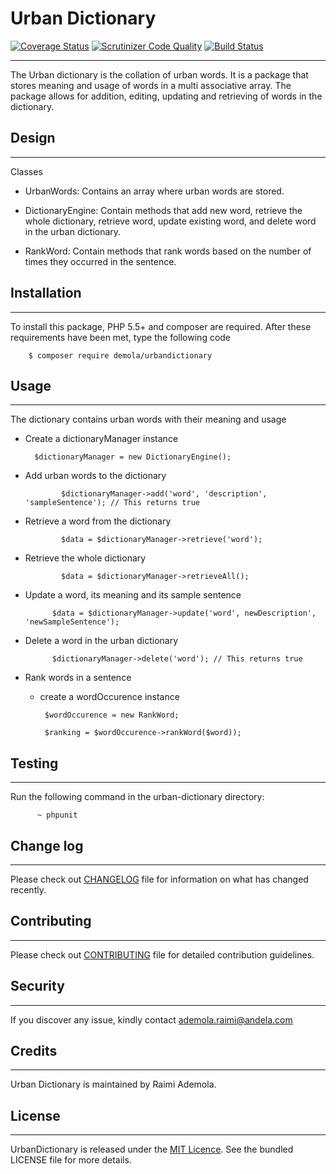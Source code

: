 **Urban Dictionary**
================
[![Coverage Status](https://coveralls.io/repos/github/andela-araimi/Checkpoint-one/badge.svg?branch=master)](https://coveralls.io/github/andela-araimi/Checkpoint-one?branch=master) [![Scrutinizer Code Quality](https://scrutinizer-ci.com/g/andela-araimi/Checkpoint-one/badges/quality-score.png?b=master)](https://scrutinizer-ci.com/g/andela-araimi/Checkpoint-one/?branch=master) [![Build Status](https://travis-ci.org/andela-araimi/Checkpoint-one.svg?branch=master)](https://travis-ci.org/andela-araimi/Checkpoint-one)


----------


The Urban dictionary is the collation of urban words. It is a package that stores meaning and usage of words in a multi associative array. The package allows for addition, editing, updating and retrieving of words in the dictionary. 

**Design**
------


----------

Classes

- UrbanWords: Contains an array where urban words are stored.
 
- DictionaryEngine: Contain methods that add new word, retrieve the whole dictionary, retrieve 
   word, update existing word, and delete word in the urban dictionary.

- RankWord: Contain methods that rank words based on the number of times they occurred in the 
   sentence.

**Installation**
-------


----------


To install this package, PHP 5.5+ and composer are required. After these requirements have been met, type the following code 

        $ composer require demola/urbandictionary

**Usage**
-----


----------


The dictionary contains urban words with their meaning and usage

 - Create  a dictionaryManager instance
		 
		 $dictionaryManager = new DictionaryEngine();
		 
 - Add urban words to the dictionary

			   $dictionaryManager->add('word', 'description', 'sampleSentence'); // This returns true

 - Retrieve a word from the dictionary
	    
			   $data = $dictionaryManager->retrieve('word');

 - Retrieve the whole dictionary
	    
			   $data = $dictionaryManager->retrieveAll();			   

 - Update a word, its meaning and its sample sentence
		
			 $data = $dictionaryManager->update('word', newDescription', 'newSampleSentence');

 - Delete a word in the urban dictionary

			 $dictionaryManager->delete('word'); // This returns true

 - Rank words in a sentence
	 - create a wordOccurence instance
		
			$wordOccurence = new RankWord;
	
	        $ranking = $wordOccurence->rankWord($word));

**Testing**
-------


----------


Run the following command in the urban-dictionary directory:

          ~ phpunit


**Change log**
----------


----------


Please check out [CHANGELOG](https://github.com/andela-araimi/Checkpoint-one/blob/master/CHANGELOG.md/%22CHANGELOG%22) file for information on what has changed recently.

**Contributing**
------------


----------


Please check out [CONTRIBUTING](https://github.com/andela-araimi/Checkpoint-one/edit/master/CONTRIBUTING.md/%22CONTRIBUTING%22) file for detailed contribution guidelines.

**Security**
--------


----------
If you discover any issue, kindly contact ademola.raimi@andela.com

**Credits**
-------


----------


Urban Dictionary is maintained by Raimi Ademola.

**License**
-------


----------


UrbanDictionary is released under the [MIT Licence](https://github.com/andela-araimi/Checkpoint-one/blob/master/LICENSE.md/%22MIT%20License%22). See the bundled LICENSE file for more details.
